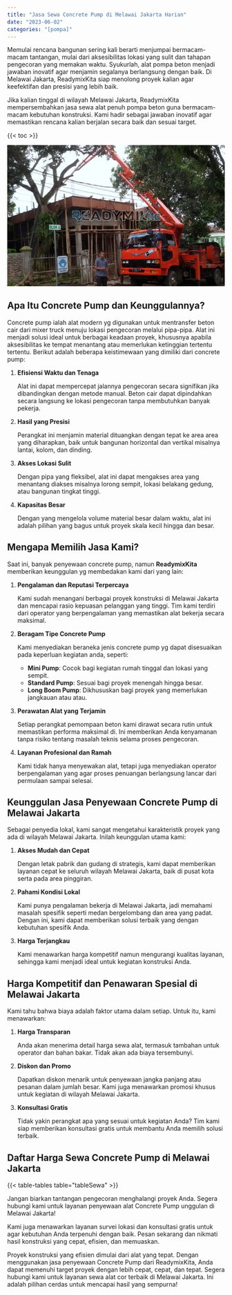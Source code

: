 ```yaml
---
title: "Jasa Sewa Concrete Pump di Melawai Jakarta Harian"
date: "2023-06-02"
categories: "[pompa]"
---
```


Memulai rencana bangunan sering kali berarti menjumpai bermacam-macam tantangan, mulai dari aksesibilitas lokasi yang sulit dan tahapan pengecoran yang memakan waktu. Syukurlah, alat pompa beton menjadi jawaban inovatif agar menjamin segalanya berlangsung dengan baik. Di Melawai Jakarta, ReadymixKita siap menolong proyek kalian agar keefektifan dan presisi yang lebih baik.

Jika kalian tinggal di wilayah Melawai Jakarta, ReadymixKita mempersembahkan jasa sewa alat penuh pompa beton guna bermacam-macam kebutuhan konstruksi. Kami hadir sebagai jawaban inovatif agar memastikan rencana kalian berjalan secara baik dan sesuai target.

{{< toc >}}

![Jasa Sewa Concrete Pump di Melawai Jakarta Harian](/images/pompa/sewa-pompa-17.jpg)

## Apa Itu Concrete Pump dan Keunggulannya?

Concrete pump ialah alat modern yg digunakan untuk mentransfer beton cair dari mixer truck menuju lokasi pengecoran melalui pipa-pipa. Alat ini menjadi solusi ideal untuk berbagai keadaan proyek, khususnya apabila aksesibilitas ke tempat menantang atau memerlukan ketinggian tertentu tertentu. Berikut adalah beberapa keistimewaan yang dimiliki dari concrete pump:

1. **Efisiensi Waktu dan Tenaga**

   Alat ini dapat mempercepat jalannya pengecoran secara signifikan jika dibandingkan dengan metode manual. Beton cair dapat dipindahkan secara langsung ke lokasi pengecoran tanpa membutuhkan banyak pekerja.

2. **Hasil yang Presisi**

   Perangkat ini menjamin material dituangkan dengan tepat ke area area yang diharapkan, baik untuk bangunan horizontal dan vertikal misalnya lantai, kolom, dan dinding.

3. **Akses Lokasi Sulit**

   Dengan pipa yang fleksibel, alat ini dapat mengakses area yang menantang diakses misalnya lorong sempit, lokasi belakang gedung, atau bangunan tingkat tinggi.

4. **Kapasitas Besar**

   Dengan yang mengelola volume material besar dalam waktu, alat ini adalah pilihan yang bagus untuk proyek skala kecil hingga dan besar.

## Mengapa Memilih Jasa Kami?

Saat ini, banyak penyewaan concrete pump, namun **ReadymixKita** memberikan keunggulan yg membedakan kami dari yang lain:

1. **Pengalaman dan Reputasi Terpercaya**

   Kami sudah menangani berbagai proyek konstruksi di Melawai Jakarta dan mencapai rasio kepuasan pelanggan yang tinggi. Tim kami terdiri dari operator yang berpengalaman yang memastikan alat bekerja secara maksimal.

2. **Beragam Tipe Concrete Pump**

   Kami menyediakan beraneka jenis concrete pump yg dapat disesuaikan pada keperluan kegiatan anda, seperti:
   - **Mini Pump**: Cocok bagi kegiatan rumah tinggal dan lokasi yang sempit.
   - **Standard Pump**: Sesuai bagi proyek menengah hingga besar.
   - **Long Boom Pump**: Dikhususkan bagi proyek yang memerlukan jangkauan atau atau.

3. **Perawatan Alat yang Terjamin**

   Setiap perangkat pemompaan beton kami dirawat secara rutin untuk memastikan performa maksimal di. Ini memberikan Anda kenyamanan tanpa risiko tentang masalah teknis selama proses pengecoran.

4. **Layanan Profesional dan Ramah**

   Kami tidak hanya menyewakan alat, tetapi juga menyediakan operator berpengalaman yang agar proses penuangan berlangsung lancar dari permulaan sampai selesai.

## Keunggulan Jasa Penyewaan Concrete Pump di Melawai Jakarta

Sebagai penyedia lokal, kami sangat mengetahui karakteristik proyek yang ada di wilayah Melawai Jakarta. Inilah keunggulan utama kami:

1. **Akses Mudah dan Cepat**

   Dengan letak pabrik dan gudang di strategis, kami dapat memberikan layanan cepat ke seluruh wilayah Melawai Jakarta, baik di pusat kota serta pada area pinggiran.

2. **Pahami Kondisi Lokal**

   Kami punya pengalaman bekerja di Melawai Jakarta, jadi memahami masalah spesifik seperti medan bergelombang dan area yang padat. Dengan ini, kami dapat memberikan solusi terbaik yang dengan kebutuhan spesifik Anda.

3. **Harga Terjangkau**

   Kami menawarkan harga kompetitif namun mengurangi kualitas layanan, sehingga kami menjadi ideal untuk kegiatan konstruksi Anda.

## Harga Kompetitif dan Penawaran Spesial di Melawai Jakarta

Kami tahu bahwa biaya adalah faktor utama dalam setiap. Untuk itu, kami menawarkan:

1. **Harga Transparan**

   Anda akan menerima detail harga sewa alat, termasuk tambahan untuk operator dan bahan bakar. Tidak akan ada biaya tersembunyi.

2. **Diskon dan Promo**

   Dapatkan diskon menarik untuk penyewaan jangka panjang atau pesanan dalam jumlah besar. Kami juga menawarkan promosi khusus untuk kegiatan di wilayah Melawai Jakarta.

3. **Konsultasi Gratis**

   Tidak yakin perangkat apa yang sesuai untuk kegiatan Anda? Tim kami siap memberikan konsultasi gratis untuk membantu Anda memilih solusi terbaik.

## Daftar Harga Sewa Concrete Pump di Melawai Jakarta

{{< table-tables table="tableSewa" >}}

Jangan biarkan tantangan pengecoran menghalangi proyek Anda. Segera hubungi kami untuk layanan penyewaan alat Concrete Pump unggulan di Melawai Jakarta!

Kami juga menawarkan layanan survei lokasi dan konsultasi gratis untuk agar kebutuhan Anda terpenuhi dengan baik. Pesan sekarang dan nikmati hasil konstruksi yang cepat, efisien, dan memuaskan.

Proyek konstruksi yang efisien dimulai dari alat yang tepat. Dengan menggunakan jasa penyewaan Concrete Pump dari ReadymixKita, Anda dapat memenuhi target proyek dengan lebih cepat, cepat, dan tepat. Segera hubungi kami untuk layanan sewa alat cor terbaik di Melawai Jakarta. Ini adalah pilihan cerdas untuk mencapai hasil yang sempurna!
